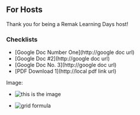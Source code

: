 ## For Hosts

Thank you for being a Remak Learning Days host! 

### Checklists
* [Google Doc Number One](http://google doc url)
* [Google Doc #2](http://google doc url)
* [Google Doc No. 3](http://google doc url)
* [PDF Download 1](http://local pdf link url)

Image:
* ![this is the image]({{site.baseurl}}//user_1234_word_cloud.png)

* ![grid formula]({{site.baseurl}}//Grid%20Forumula.png)
